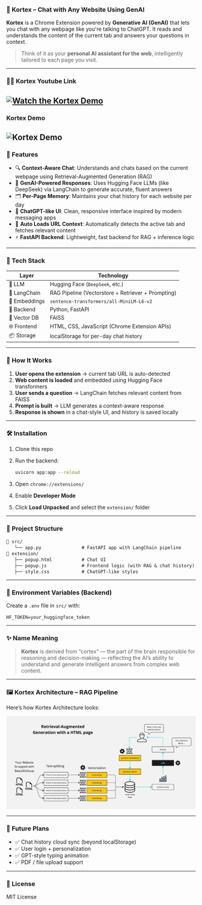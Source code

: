 ### 🧠 Kortex – Chat with Any Website Using GenAI

**Kortex** is a Chrome Extension powered by **Generative AI (GenAI)** that lets you chat with any webpage like you're talking to ChatGPT. It reads and understands the content of the current tab and answers your questions in context.

> Think of it as your **personal AI assistant for the web**, intelligently tailored to each page you visit.
---
### 🔴🎥 Kortex Youtube Link
[![Watch the Kortex Demo](https://img.youtube.com/vi/n4cO67uanW0/maxresdefault.jpg)](https://youtu.be/n4cO67uanW0)
---
### Kortex Demo
![Kortex Demo](docs/Kortex_demo.gif)
---
### 🚀 Features

* 🔍 **Context-Aware Chat**: Understands and chats based on the current webpage using Retrieval-Augmented Generation (RAG)
* 🧠 **GenAI-Powered Responses**: Uses Hugging Face LLMs (like DeepSeek) via LangChain to generate accurate, fluent answers
* 🗂️ **Per-Page Memory**: Maintains your chat history for each website per day
* 💬 **ChatGPT-like UI**: Clean, responsive interface inspired by modern messaging apps
* 🔄 **Auto Loads URL Context**: Automatically detects the active tab and fetches relevant content
* ⚡ **FastAPI Backend**: Lightweight, fast backend for RAG + inference logic

---

### 🧰 Tech Stack

| Layer         | Technology                                         |
| ------------- | -------------------------------------------------- |
| 🧠 LLM        | Hugging Face (`DeepSeek`, etc.)                    |
| 🔗 LangChain  | RAG Pipeline (Vectorstore + Retriever + Prompting) |
| 🧩 Embeddings | `sentence-transformers/all-MiniLM-L6-v2`           |
| 🧠 Backend    | Python, FastAPI                                    |
| 🧱 Vector DB  | FAISS                                              |
| 🌐 Frontend   | HTML, CSS, JavaScript (Chrome Extension APIs)      |
| 📦 Storage    | localStorage for per-day chat history              |

---



### 🧪 How It Works

1. **User opens the extension** → current tab URL is auto-detected
2. **Web content is loaded** and embedded using Hugging Face transformers
3. **User sends a question** → LangChain fetches relevant content from FAISS
4. **Prompt is built** → LLM generates a context-aware response
5. **Response is shown** in a chat-style UI, and history is saved locally

---

### 🛠️ Installation

1. Clone this repo
2. Run the backend:

   ```bash
   uvicorn app:app --reload
   ```
3. Open `chrome://extensions/`
4. Enable **Developer Mode**
5. Click **Load Unpacked** and select the `extension/` folder

---

### 📌 Project Structure

```
📁 src/
   └── app.py               # FastAPI app with LangChain pipeline
📁 extension/
   ├── popup.html           # Chat UI
   ├── popup.js             # Frontend logic (with RAG & chat history)
   ├── style.css            # ChatGPT-like styles
```

---

### 🔐 Environment Variables (Backend)

Create a `.env` file in `src/` with:

```env
HF_TOKEN=your_huggingface_token
```

---

### ✨ Name Meaning

> **Kortex** is derived from “cortex” — the part of the brain responsible for reasoning and decision-making — reflecting the AI’s ability to understand and generate intelligent answers from complex web content.

---
### 🖼️ Kortex Architecture – RAG Pipeline

Here’s how  Kortex Architecture looks:

![Kortex Architecture](docs/HTML-rag-diagram.jpg) 

---
### 📌 Future Plans

* ✅ Chat history cloud sync (beyond localStorage)
* ✅ User login + personalization
* ✅ GPT-style typing animation
* ✅ PDF / file upload support

---

### 📄 License

MIT License

